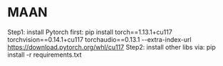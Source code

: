 # MAAN

Step1: install Pytorch first: pip install torch==1.13.1+cu117 torchvision==0.14.1+cu117 torchaudio==0.13.1 --extra-index-url https://download.pytorch.org/whl/cu117
Step2: install other libs via: pip install -r requirements.txt
